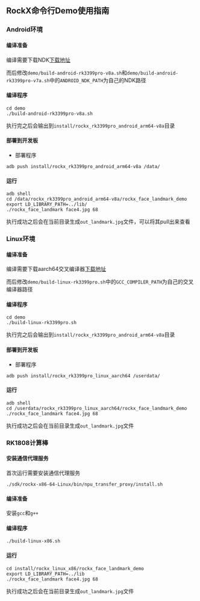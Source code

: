 ## RockX命令行Demo使用指南

### Android环境

#### 编译准备

编译需要下载NDK[下载地址](https://developer.android.google.cn/ndk/downloads)

而后修改`demo/build-android-rk3399pro-v8a.sh`和`demo/build-android-rk3399pro-v7a.sh`中的`ANDROID_NDK_PATH`为自己的NDK路径

#### 编译程序

```
cd demo
./build-android-rk3399pro-v8a.sh
```

执行完之后会输出到`install/rockx_rk3399pro_android_arm64-v8a`目录

#### 部署到开发板

- 部署程序

```
adb push install/rockx_rk3399pro_android_arm64-v8a /data/
```

#### 运行

```
adb shell
cd /data/rockx_rk3399pro_android_arm64-v8a/rockx_face_landmark_demo
export LD_LIBRARY_PATH=../lib/
./rockx_face_landmark face4.jpg 68
```

执行成功之后会在当前目录生成`out_landmark.jpg`文件，可以将其pull出来查看


### Linux环境

#### 编译准备

编译需要下载aarch64交叉编译器[下载地址](https://releases.linaro.org/components/toolchain/binaries/6.3-2017.05/aarch64-linux-gnu/)

而后修改`demo/build-linux-rk3399pro.sh`中的`GCC_COMPILER_PATH`为自己的交叉编译器路径

#### 编译程序

```
cd demo
./build-linux-rk3399pro.sh
```
执行完之后会输出到`install/rockx_rk3399pro_android_arm64-v8a`目录

#### 部署到开发板

- 部署程序

```
adb push install/rockx_rk3399pro_linux_aarch64 /userdata/
```

#### 运行

```
adb shell
cd /userdata/rockx_rk3399pro_linux_aarch64/rockx_face_landmark_demo
./rockx_face_landmark face4.jpg 68
```

执行成功之后会在当前目录生成`out_landmark.jpg`文件

### RK1808计算棒

#### 安装通信代理服务

首次运行需要安装通信代理服务

```
./sdk/rockx-x86-64-Linux/bin/npu_transfer_proxy/install.sh
```

#### 编译准备

安装`gcc`和`g++`

#### 编译程序

```
./build-linux-x86.sh
```

#### 运行

```
cd install/rockx_linux_x86/rockx_face_landmark_demo
export LD_LIBRARY_PATH=../lib
./rockx_face_landmark face4.jpg 68
```

执行成功之后会在当前目录生成`out_landmark.jpg`文件
